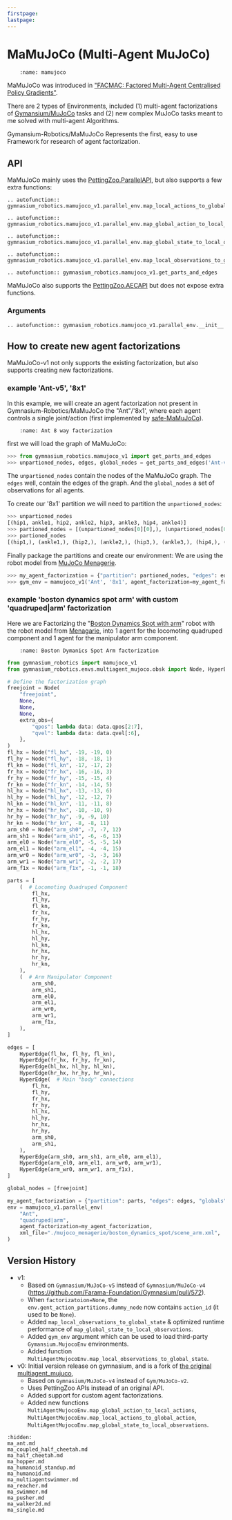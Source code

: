```yaml
---
firstpage:
lastpage:
---
```



# MaMuJoCo (Multi-Agent MuJoCo)
```{figure} figures/mamujoco.png
    :name: mamujoco
```

MaMuJoCo was introduced in ["FACMAC: Factored Multi-Agent Centralised Policy Gradients"](https://arxiv.org/abs/2003.06709).

There are 2 types of Environments, included (1) multi-agent factorizations of [Gymansium/MuJoCo](https://gymnasium.farama.org/environments/mujoco/) tasks and (2) new complex MuJoCo tasks meant to me solved with multi-agent Algorithms.

Gymansium-Robotics/MaMuJoCo Represents the first, easy to use Framework for research of agent factorization.

## API
MaMuJoCo mainly uses the [PettingZoo.ParallelAPI](https://pettingzoo.farama.org/api/parallel/), but also supports a few extra functions:

```{eval-rst}
.. autofunction:: gymnasium_robotics.mamujoco_v1.parallel_env.map_local_actions_to_global_action
```
```{eval-rst}
.. autofunction:: gymnasium_robotics.mamujoco_v1.parallel_env.map_global_action_to_local_actions
```
```{eval-rst}
.. autofunction:: gymnasium_robotics.mamujoco_v1.parallel_env.map_global_state_to_local_observations
```
```{eval-rst}
.. autofunction:: gymnasium_robotics.mamujoco_v1.parallel_env.map_local_observations_to_global_state
```
```{eval-rst}
.. autofunction:: gymnasium_robotics.mamujoco_v1.get_parts_and_edges
```

MaMuJoCo also supports the [PettingZoo.AECAPI](https://pettingzoo.farama.org/api/aec/) but does not expose extra functions.



### Arguments
```{eval-rst}
.. autofunction:: gymnasium_robotics.mamujoco_v1.parallel_env.__init__
```



## How to create new agent factorizations
MaMuJoCo-v1 not only supports the existing factorization, but also supports creating new factorizations.
### example 'Ant-v5', '8x1'
In this example, we will create an agent factorization not present in Gymnasium-Robotics/MaMuJoCo the "Ant"/'8x1', where each agent controls a single joint/action (first implemented by [safe-MaMuJoCo](https://github.com/chauncygu/Safe-Multi-Agent-Mujoco)).

```{figure} figures/ant_8x1.png
    :name: Ant 8 way factorization
```

first we will load the graph of MaMuJoCo:
```python
>>> from gymnasium_robotics.mamujoco_v1 import get_parts_and_edges
>>> unpartioned_nodes, edges, global_nodes = get_parts_and_edges('Ant-v5', None)
```
The `unpartioned_nodes` contain the nodes of the MaMuJoCo graph.
The `edges` well, contain the edges of the graph.
And the `global_nodes` a set of observations for all agents.

To create our '8x1' partition we will need to partition the `unpartioned_nodes`:
```python
>>> unpartioned_nodes
[(hip1, ankle1, hip2, ankle2, hip3, ankle3, hip4, ankle4)]
>>> partioned_nodes = [(unpartioned_nodes[0][0],), (unpartioned_nodes[0][1],), (unpartioned_nodes[0][2],), (unpartioned_nodes[0][3],), (unpartioned_nodes[0][4],), (unpartioned_nodes[0][5],), (unpartioned_nodes[0][6],), (unpartioned_nodes[0][7],)]
>>> partioned_nodes
[(hip1,), (ankle1,), (hip2,), (ankle2,), (hip3,), (ankle3,), (hip4,), (ankle4,)]
```
Finally package the partitions and create our environment:
We are using the robot model from [MuJoCo Menagerie](https://github.com/google-deepmind/mujoco_menagerie/tree/main/boston_dynamics_spot).
```python
>>> my_agent_factorization = {"partition": partioned_nodes, "edges": edges, "globals": global_nodes}
>>> gym_env = mamujoco_v1('Ant', '8x1', agent_factorization=my_agent_factorization)
```


### example 'boston dynamics spot arm' with  custom 'quadruped|arm' factorization
Here we are Factorizing the "[Boston Dynamics Spot with arm](https://bostondynamics.com/products/spot/arm/)" robot with the robot model from [Menagarie](https://github.com/google-deepmind/mujoco_menagerie/tree/main/boston_dynamics_spot), into 1 agent for the locomoting quadruped component and 1 agent for the manipulator arm component.

```{figure} figures/boston_dymanics_spot_arm.png
    :name: Boston Dymanics Spot Arm factorization
```

```python
from gymnasium_robotics import mamujoco_v1
from gymnasium_robotics.envs.multiagent_mujoco.obsk import Node, HyperEdge

# Define the factorization graph
freejoint = Node(
    "freejoint",
    None,
    None,
    None,
    extra_obs={
        "qpos": lambda data: data.qpos[2:7],
        "qvel": lambda data: data.qvel[:6],
    },
)
fl_hx = Node("fl_hx", -19, -19, 0)
fl_hy = Node("fl_hy", -18, -18, 1)
fl_kn = Node("fl_kn", -17, -17, 2)
fr_hx = Node("fr_hx", -16, -16, 3)
fr_hy = Node("fr_hy", -15, -15, 4)
fr_kn = Node("fr_kn", -14, -14, 5)
hl_hx = Node("hl_hx", -13, -13, 6)
hl_hy = Node("hl_hy", -12, -12, 7)
hl_kn = Node("hl_kn", -11, -11, 8)
hr_hx = Node("hr_hx", -10, -10, 9)
hr_hy = Node("hr_hy", -9, -9, 10)
hr_kn = Node("hr_kn", -8, -8, 11)
arm_sh0 = Node("arm_sh0", -7, -7, 12)
arm_sh1 = Node("arm_sh1", -6, -6, 13)
arm_el0 = Node("arm_el0", -5, -5, 14)
arm_el1 = Node("arm_el1", -4, -4, 15)
arm_wr0 = Node("arm_wr0", -3, -3, 16)
arm_wr1 = Node("arm_wr1", -2, -2, 17)
arm_f1x = Node("arm_f1x", -1, -1, 18)

parts = [
    (  # Locomoting Quadruped Component
        fl_hx,
        fl_hy,
        fl_kn,
        fr_hx,
        fr_hy,
        fr_kn,
        hl_hx,
        hl_hy,
        hl_kn,
        hr_hx,
        hr_hy,
        hr_kn,
    ),
    (  # Arm Manipulator Component
        arm_sh0,
        arm_sh1,
        arm_el0,
        arm_el1,
        arm_wr0,
        arm_wr1,
        arm_f1x,
    ),
]

edges = [
    HyperEdge(fl_hx, fl_hy, fl_kn),
    HyperEdge(fr_hx, fr_hy, fr_kn),
    HyperEdge(hl_hx, hl_hy, hl_kn),
    HyperEdge(hr_hx, hr_hy, hr_kn),
    HyperEdge(  # Main "body" connections
        fl_hx,
        fl_hy,
        fr_hx,
        fr_hy,
        hl_hx,
        hl_hy,
        hr_hx,
        hr_hy,
        arm_sh0,
        arm_sh1,
    ),
    HyperEdge(arm_sh0, arm_sh1, arm_el0, arm_el1),
    HyperEdge(arm_el0, arm_el1, arm_wr0, arm_wr1),
    HyperEdge(arm_wr0, arm_wr1, arm_f1x),
]

global_nodes = [freejoint]

my_agent_factorization = {"partition": parts, "edges": edges, "globals": global_nodes}
env = mamujoco_v1.parallel_env(
    "Ant",
    "quadruped|arm",
    agent_factorization=my_agent_factorization,
    xml_file="./mujoco_menagerie/boston_dynamics_spot/scene_arm.xml",
)
```



## Version History
* v1:
	- Based on `Gymnasium/MuJoCo-v5` instead of `Gymnasium/MuJoCo-v4` (https://github.com/Farama-Foundation/Gymnasium/pull/572).
	- When `factorizatoion=None`, the `env.gent_action_partitions.dummy_node` now contains `action_id` (it used to be `None`).
	- Added `map_local_observations_to_global_state` & optimized runtime performance of `map_global_state_to_local_observations`.
	- Added `gym_env` argument which can be used to load third-party `Gymansium.MujocoEnv` environments.
 	- Added function `MultiAgentMujocoEnv.map_local_observations_to_global_state`.
* v0: Initial version release on gymnasium, and is a fork of [the original multiagent_mujuco](https://github.com/schroederdewitt/multiagent_mujoco),
	- Based on `Gymnasium/MuJoCo-v4` instead of `Gym/MuJoCo-v2`.
	- Uses PettingZoo APIs instead of an original API.
	- Added support for custom agent factorizations.
	- Added new functions `MultiAgentMujocoEnv.map_global_action_to_local_actions`, `MultiAgentMujocoEnv.map_local_actions_to_global_action`, `MultiAgentMujocoEnv.map_global_state_to_local_observations`.



```{toctree}
:hidden:
ma_ant.md
ma_coupled_half_cheetah.md
ma_half_cheetah.md
ma_hopper.md
ma_humanoid_standup.md
ma_humanoid.md
ma_multiagentswimmer.md
ma_reacher.md
ma_swimmer.md
ma_pusher.md
ma_walker2d.md
ma_single.md
```
